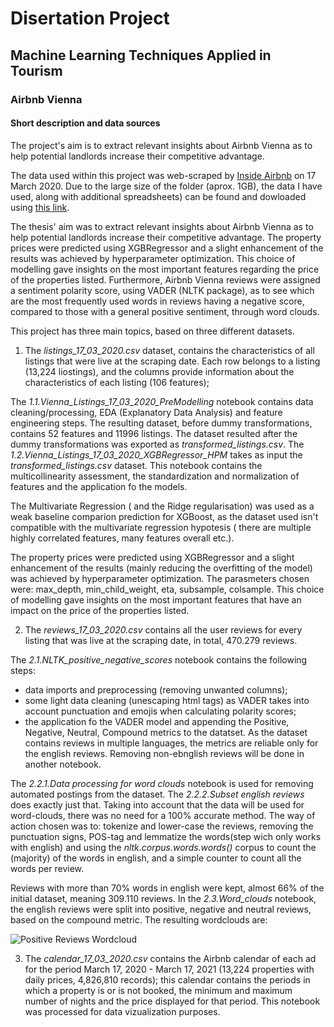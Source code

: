 # Disertation Project
## Machine Learning Techniques Applied in Tourism
### Airbnb Vienna

#### Short description and data sources
The project's aim is to extract relevant insights about Airbnb Vienna as to help potential landlords increase their competitive advantage.  

The data used within this project was web-scraped by [Inside Airbnb](http://insideairbnb.com/get-the-data.html) on 17 March 2020. Due to the large size of the folder (aprox. 1GB), the data I have used, along with additional spreadsheets) can be found and dowloaded using [this link](https://drive.google.com/drive/folders/1wZ5kNz-eCJ24Qcs_QpyFSr98THjJRjvG?usp=sharing). 

The thesis' aim was to extract relevant insights about Airbnb Vienna as to help potential landlords increase their competitive advantage. The property prices were predicted using XGBRegressor and a slight enhancement of the results was achieved by hyperparameter optimization. This choice of modelling gave insights on the most important features regarding the price of the properties listed.
Furthermore, Airbnb Vienna reviews were assigned a sentiment polarity score, using VADER (NLTK package), as to see which are the most frequently used words in reviews having a negative score, compared to those with a general positive sentiment, through word clouds.


This project has three main topics, based on three different datasets.

1. The *listings_17_03_2020.csv* dataset, contains the characteristics of all listings that were live at the scraping date. Each row belongs to a listing (13,224 liostings), and the columns provide information about the characteristics of each listing (106 features);

The *1.1.Vienna_Listings_17_03_2020_PreModelling* notebook contains data cleaning/processing, EDA (Explanatory Data Analysis) and feature engineering steps. The resulting dataset, before dummy transformations, contains 52 features and 11996 listings. The dataset resulted after the dummy transformations was exported as *transformed_listings.csv*.
The *1.2.Vienna_Listings_17_03_2020_XGBRegressor_HPM* takes as input the *transformed_listings.csv* dataset. This notebook contains the multicollinearity assessment, the standardization and normalization of features and the application fo the models.

The Multivariate Regression ( and the Ridge regularisation) was used as a weak baseline comparion prediction for XGBoost, as the dataset used isn't compatible with the multivariate regression hypotesis ( there are multiple highly correlated features, many features overall etc.). 

The property prices were predicted using XGBRegressor and a slight enhancement of the results (mainly reducing the overfitting of the model) was achieved by hyperparameter optimization. The parasmeters chosen were: max_depth, min_child_weight, eta, subsample, colsample.
This choice of modelling gave insights on the most important features that have an impact on the price of the properties listed.

2. The *reviews_17_03_2020.csv* contains all the user reviews for every listing that was live at the scraping date, in total, 470.279 reviews.

The *2.1.NLTK_positive_negative_scores* notebook contains the following steps:
 - data imports and preprocessing (removing unwanted columns);
 - some light data cleaning (unescaping html tags) as VADER takes into account punctuation and emojis when calculating polarity scores;
 - the application fo the VADER model and appending the Positive, Negative, Neutral, Compound metrics to the datatset. As the dataset contains reviews in multiple languages, the metrics are reliable only for the english reviews. Removing non-ebnglish reviews will be done in another notebook.
 
 The *2.2.1.Data processing for word clouds* notebook is used for removing automated postings from the dataset. 
 The *2.2.2.Subset english reviews*  does exactly just that. Taking into account that the data will be used for word-clouds, there was no need for a 100% accurate method. The way of action chosen was to: tokenize and lower-case the reviews, removing the punctuation signs, POS-tag and lemmatize the words(step wich only works with english) and using the *nltk.corpus.words.words()* corpus to count the (majority) of the words in english, and a simple counter to count all the words per review. 
 
 Reviews with more than 70% words in english were kept, almost 66% of the initial dataset, meaning 309.110 reviews. 
 In the *2.3.Word_clouds* notebook, the english reviews were split into positive, negative and neutral reviews, based on the compound metric. The resulting wordclouds are: 
 
![Positive Reviews Wordcloud](https://drive.google.com/file/d/1NfRYDNGU679prOG3F-JToQhP19l-DH-W/view?usp=sharing)
 






3. The  *calendar_17_03_2020.csv* contains the Airbnb calendar of each ad for the period March 17, 2020 - March 17, 2021 (13,224 properties with daily prices, 4,826,810 records); this calendar contains the periods in which a property is or is not booked, the minimum and maximum number of nights and the price displayed for that period. This notebook was processed for data vizualization purposes.
